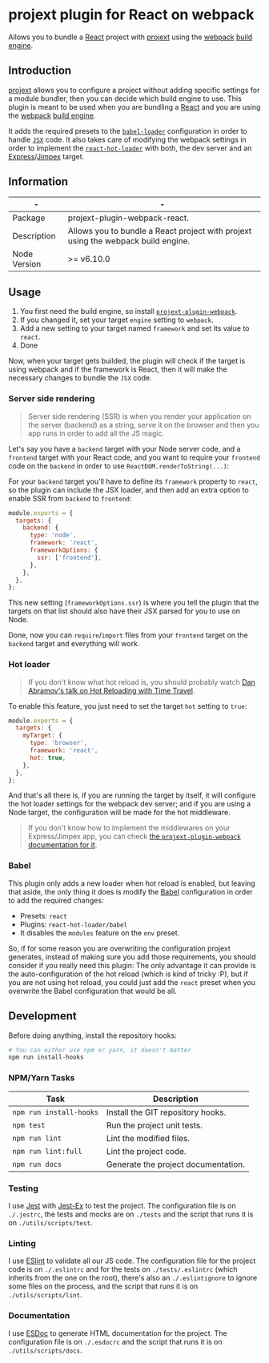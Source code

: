# projext plugin for React on webpack

Allows you to bundle a [React](https://reactjs.org/) project with [projext](https://yarnpkg.com/en/package/projext) using the [webpack](https://webpack.js.org) [build engine](https://yarnpkg.com/en/package/projext-plugin-webpack).

## Introduction

[projext](https://yarnpkg.com/en/package/projext) allows you to configure a project without adding specific settings for a module bundler, then you can decide which build engine to use. This plugin is meant to be used when you are bundling a [React](https://reactjs.org/) and you are using the [webpack](https://webpack.js.org) [build engine](https://yarnpkg.com/en/package/projext-plugin-webpack).

It adds the required presets to the [`babel-loader`](https://yarnpkg.com/en/package/babel-loader) configuration in order to handle [`JSX`](https://facebook.github.io/jsx/) code. It also takes care of modifying the webpack settings in order to implement the [`react-hot-loader`](https://yarnpkg.com/en/package/react-hot-loader) with both, the dev server and an [Express](https://expressjs.com)/[Jimpex](https://yarnpkg.com/en/package/jimpex) target.

## Information

| -            | -                                                                                      |
|--------------|----------------------------------------------------------------------------------------|
| Package      | projext-plugin-webpack-react.                                                          |
| Description  | Allows you to bundle a React project with projext using the webpack build engine.      |
| Node Version | >= v6.10.0                                                                             |

## Usage

1. You first need the build engine, so install [`projext-plugin-webpack`](https://yarnpkg.com/en/package/projext-plugin-webpack).
2. If you changed it, set your target `engine` setting to `webpack`.
3. Add a new setting to your target named `framework` and set its value to `react`.
4. Done

Now, when your target gets builded, the plugin will check if the target is using webpack and if the framework is React, then it will make the necessary changes to bundle the `JSX` code.

### Server side rendering

> Server side rendering (SSR) is when you render your application on the server (backend) as a string, serve it on the browser and then you app runs in order to add all the JS magic.

Let's say you have a `backend` target with your Node server code, and a `frontend` target with your React code, and you want to require your `frontend` code on the `backend` in order to use `ReactDOM.renderToString(...)`:

For your `backend` target you'll have to define its `framework` property to `react`, so the plugin can include the JSX loader, and then add an extra option to enable SSR from `backend` to `frontend`:

```js
module.exports = {
  targets: {
    backend: {
      type: 'node',
      framework: 'react',
      frameworkOptions: {
        ssr: ['frontend'],
      },
    },
  },
};
```

This new setting (`frameworkOptions.ssr`) is where you tell the plugin that the targets on that list should also have their JSX parsed for you to use on Node.

Done, now you can `require`/`import` files from your `frontend` target on the `backend` target and everything will work.

### Hot loader

> If you don't know what hot reload is, you should probably watch [Dan Abramov's talk on Hot Reloading with Time Travel](https://www.youtube.com/watch?v=xsSnOQynTHs).

To enable this feature, you just need to set the target `hot` setting to `true`:

```js
module.exports = {
  targets: {
    myTarget: {
      type: 'browser',
      framework: 'react',
      hot: true,
    },
  },
};
```

And that's all there is, if you are running the target by itself, it will configure the hot loader settings for the webpack dev server; and if you are using a Node target, the configuration will be made for the hot middleware.

> If you don't know how to implement the middlewares on your Express/Jimpex app, you can check [the `projext-plugin-webpack` documentation for it](https://homer0.github.io/projext-plugin-webpack/#middleware-implementation).

### Babel

This plugin only adds a new loader when hot reload is enabled, but leaving that aside, the only thing it does is modify the [Babel](https://babeljs.io) configuration in order to add the required changes:

- Presets: `react`
- Plugins: `react-hot-loader/babel`
- It disables the `modules` feature on the `env` preset.


So, if for some reason you are overwriting the configuration projext generates, instead of making sure you add those requirements, you should consider if you really need this plugin: The only advantage it can provide is the auto-configuration of the hot reload (which is kind of tricky :P), but if you are not using hot reload, you could just add the `react` preset when you overwrite the Babel configuration that would be all.

## Development

Before doing anything, install the repository hooks:

```bash
# You can either use npm or yarn, it doesn't matter
npm run install-hooks
```

### NPM/Yarn Tasks

| Task                    | Description                         |
|-------------------------|-------------------------------------|
| `npm run install-hooks` | Install the GIT repository hooks.   |
| `npm test`              | Run the project unit tests.         |
| `npm run lint`          | Lint the modified files.            |
| `npm run lint:full`     | Lint the project code.              |
| `npm run docs`          | Generate the project documentation. |

### Testing

I use [Jest](https://facebook.github.io/jest/) with [Jest-Ex](https://yarnpkg.com/en/package/jest-ex) to test the project. The configuration file is on `./.jestrc`, the tests and mocks are on `./tests` and the script that runs it is on `./utils/scripts/test`.

### Linting

I use [ESlint](http://eslint.org) to validate all our JS code. The configuration file for the project code is on `./.eslintrc` and for the tests on `./tests/.eslintrc` (which inherits from the one on the root), there's also an `./.eslintignore` to ignore some files on the process, and the script that runs it is on `./utils/scripts/lint`.

### Documentation

I use [ESDoc](http://esdoc.org) to generate HTML documentation for the project. The configuration file is on `./.esdocrc` and the script that runs it is on `./utils/scripts/docs`.
